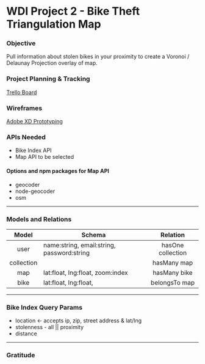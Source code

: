 # WDI Project 2 - Bike Theft Triangulation Map

### Objective 
Pull information about stolen bikes in your proximity to create a  Voronoi / Delaunay Projection overlay of map.

### Project Planning & Tracking
[Trello Board](https://trello.com/b/2pBLoWCO/wdi-project-2)

### Wireframes
[Adobe XD Prototyping](https://xd.adobe.com/view/71624733-4c11-4238-5975-802067b82b81-0753/)

### APIs Needed
- Bike Index API
- Map API to be selected 

#### Options and npm packages for Map API
- geocoder
- node-geocoder
- osm
___
### Models and Relations
Model | Schema | Relation
:------:|-----------|:----------:
user | name:string, email:string, password:string | hasOne collection
collection | | hasMany map
map| lat:float, lng:float, zoom:index | hasMany bike
bike| lat:float, lng:float, | belongsTo map

___
### Bike Index Query Params
- location <- accepts ip, zip, street address & lat/lng
- stolenness - all || proximity
- distance 

___
### Gratitude





